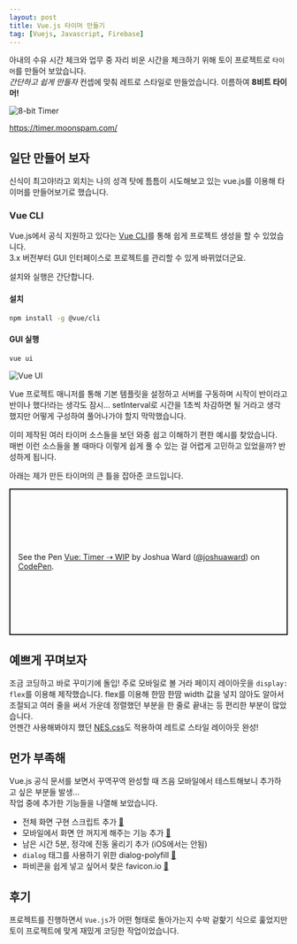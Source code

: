 ```yaml
---
layout: post
title: Vue.js 타이머 만들기
tag: [Vuejs, Javascript, Firebase]
---
```


아내의 수유 시간 체크와 업무 중 자리 비운 시간을 체크하기 위해 토이 프로젝트로 `타이머`를 만들어 보았습니다.  
*간단하고 쉽게 만들자* 컨셉에 맞춰 레트로 스타일로 만들었습니다. 이름하여 **8비트 타이머!**

![8-bit Timer](https://user-images.githubusercontent.com/15099135/62300351-972c8880-b4b1-11e9-966a-1363ebee75e6.jpg)

<https://timer.moonspam.com/>

## 일단 만들어 보자

신식이 최고야!라고 외치는 나의 성격 탓에 틈틈이 시도해보고 있는 vue.js를 이용해 타이머를 만들어보기로 했습니다.

### Vue CLI

Vue.js에서 공식 지원하고 있다는 [Vue CLI](https://cli.vuejs.org)를 통해 쉽게 프로젝트 생성을 할 수 있었습니다.  
3.x 버전부터 GUI 인터페이스로 프로젝트를 관리할 수 있게 바뀌었더군요.

설치와 실행은 간단합니다.

#### 설치

```bash
npm install -g @vue/cli
```

#### GUI 실행

```bash
vue ui
```

![Vue UI](https://user-images.githubusercontent.com/15099135/64396788-c7aba780-d099-11e9-8592-fa1fec03b0b6.png)

Vue 프로젝트 매니저를 통해 기본 템플릿을 설정하고 서버를 구동하며 시작이 반이라고 반이나 했다!라는 생각도 잠시... setInterval로 시간을 1초씩 차감하면 될 거라고 생각했지만 어떻게 구성하여 풀어나가야 할지 막막했습니다.

이미 제작된 여러 타이머 소스들을 보던 와중 쉽고 이해하기 편한 예시를 찾았습니다.  
매번 이런 소스들을 볼 때마다 이렇게 쉽게 풀 수 있는 걸 어렵게 고민하고 있었을까? 반성하게 됩니다.

아래는 제가 만든 타이머의 큰 틀을 잡아준 코드입니다.

<p class="codepen" data-height="265" data-theme-id="light" data-default-tab="js" data-user="joshuaward" data-slug-hash="MMNVrm" style="height: 265px; box-sizing: border-box; display: flex; align-items: center; justify-content: center; border: 2px solid; margin: 1em 0; padding: 1em;" data-pen-title="Vue: Timer ⇢ WIP">
<span>See the Pen <a href="https://codepen.io/joshuaward/pen/MMNVrm/">
Vue: Timer ⇢ WIP</a> by Joshua Ward (<a href="https://codepen.io/joshuaward">@joshuaward</a>)
on <a href="https://codepen.io">CodePen</a>.</span>
</p>
<script async src="https://static.codepen.io/assets/embed/ei.js"></script>

## 예쁘게 꾸며보자

조금 코딩하고 바로 꾸미기에 돌입! 주로 모바일로 볼 거라 페이지 레이아웃을 `display: flex`를 이용해 제작했습니다. flex를 이용해 한땀 한땀 width 값을 넣지 않아도 알아서 조절되고 여러 줄을 써서 가운데 정렬했던 부분을 한 줄로 끝내는 등 편리한 부분이 많았습니다.  
언젠간 사용해봐야지 했던 [NES.css](https://nostalgic-css.github.io/NES.css/)도 적용하여 레트로 스타일 레이아웃 완성!

## 먼가 부족해

Vue.js 공식 문서를 보면서 꾸역꾸역 완성할 때 즈음 모바일에서 테스트해보니 추가하고 싶은 부분들 발생...  
작업 중에 추가한 기능들을 나열해 보았습니다.

- 전체 화면 구현 스크립트 추가 [🔗](https://developers.google.com/web/fundamentals/native-hardware/fullscreen/?hl=ko)
- 모바일에서 화면 안 꺼지게 해주는 기능 추가 [🔗](https://github.com/richtr/NoSleep.js/)
- 남은 시간 5분, 정각에 진동 울리기 추가 (iOS에서는 안됨)
- `dialog` 태그를 사용하기 위한 dialog-polyfill [🔗](https://github.com/GoogleChrome/dialog-polyfill)
- 파비콘을 쉽게 넣고 싶어서 찾은 favicon.io [🔗](https://favicon.io/)

## 후기

프로젝트를 진행하면서 `Vue.js`가 어떤 형태로 돌아가는지 수박 겉핥기 식으로 훑었지만 토이 프로젝트에 맞게 재밌게 코딩한 작업이었습니다.

